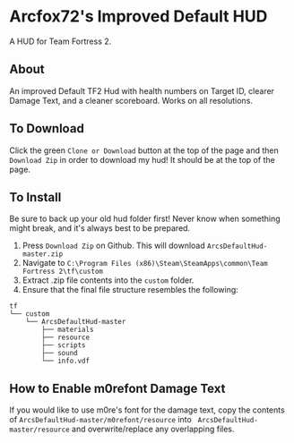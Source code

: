 Arcfox72's Improved Default HUD
=======

A HUD for Team Fortress 2.

About
-------

An improved Default TF2 Hud with health numbers on Target ID, clearer Damage Text, and a cleaner scoreboard. Works on all resolutions.

To Download
--------

Click the green `Clone or Download` button at the top of the page and then `Download Zip` in order to download my hud! It should be at the top of the page.

To Install
--------

Be sure to back up your old hud folder first! Never know when something might break, and it's always best to be prepared.

1. Press `Download Zip` on Github. This will download `ArcsDefaultHud-master.zip`
2. Navigate to `C:\Program Files (x86)\Steam\SteamApps\common\Team Fortress 2\tf\custom`
3. Extract .zip file contents into the `custom` folder.
4. Ensure that the final file structure resembles the following:
```
tf
└── custom
    └── ArcsDefaultHud-master
        ├── materials
        ├── resource
        ├── scripts
        ├── sound
        └── info.vdf
```

How to Enable m0refont Damage Text
--------
If you would like to use m0re's font for the damage text, copy the contents of `ArcsDefaultHud-master/m0refont/resource` into ` ArcsDefaultHud-master/resource` and overwrite/replace any overlapping files.

